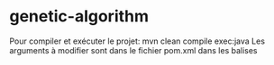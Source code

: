 # genetic-algorithm

Pour compiler et exécuter le projet: mvn clean compile exec:java
Les arguments à modifier sont dans le fichier pom.xml dans les balises <argument>
